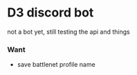 # D3 discord bot
not a bot yet, still testing the api and things

### Want
- save battlenet profile name